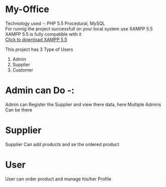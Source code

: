 # My-Office

Technology used -: PHP 5.5 Procedural, MySQL <br>
For runnig the project successfull on your local system use XAMPP 5.5 <br>
XAMPP 5.5 is fully compatible with it <br>
<a href="https://sourceforge.net/projects/xampp/files/XAMPP%20Windows/5.5.38/xampp-win32-5.5.38-3-VC11-installer.exe/download"> Click to download XAMPP 5.5 </a>

This project has 3 Type of Users <br>
1. Admin <br>
2. Supplier <br>
3. Customer <br>

# Admin can Do -:
Admin can Register the Supplier and view there data, here Multiple Admins Can be there

# Supplier
Supplier Can add products and se the ordered product

# User
User can order product and manage his/her Profile
